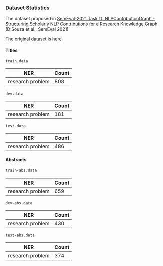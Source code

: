 ### Dataset Statistics

The dataset proposed in [SemEval-2021 Task 11: NLPContributionGraph - Structuring Scholarly NLP Contributions for a Research Knowledge Graph](https://aclanthology.org/2021.semeval-1.44/) (D’Souza et al., SemEval 2021)

The original dataset is [here](https://data.uni-hannover.de/dataset/semeval-2021-task-11-shared-task-dataset)

#### Titles

`train.data`

| NER | Count |
| --- | --- |
| research problem | 808 |

`dev.data`

| NER | Count |
| --- | --- |
| research problem | 181 |

`test.data`

| NER | Count |
| --- | --- |
| research problem | 486 |


#### Abstracts

`train-abs.data`

| NER | Count |
| --- | --- |
| research problem | 659 |

`dev-abs.data`

| NER | Count |
| --- | --- |
| research problem | 430 |


`test-abs.data`

| NER | Count |
| --- | --- |
| research problem | 374 |


